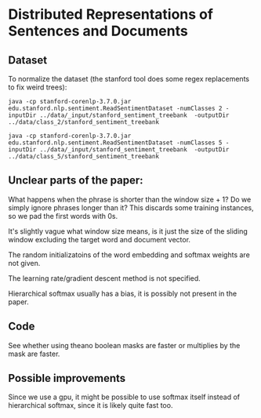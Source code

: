 # Distributed Representations of Sentences and Documents
## Dataset
To normalize the dataset (the stanford tool does some regex replacements to fix weird trees):

    java -cp stanford-corenlp-3.7.0.jar edu.stanford.nlp.sentiment.ReadSentimentDataset -numClasses 2 -inputDir ../data/_input/stanford_sentiment_treebank  -outputDir ../data/class_2/stanford_sentiment_treebank

    java -cp stanford-corenlp-3.7.0.jar edu.stanford.nlp.sentiment.ReadSentimentDataset -numClasses 5 -inputDir ../data/_input/stanford_sentiment_treebank  -outputDir ../data/class_5/stanford_sentiment_treebank

## Unclear parts of the paper:
What happens when the phrase is shorter than the window size + 1? Do we simply ignore phrases longer than it? This discards some training instances, so we pad the first words with 0s.

It's slightly vague what window size means, is it just the size of the sliding window excluding the target word and document vector.

The random initializatoins of the word embedding and softmax weights are not given.

The learning rate/gradient descent method is not specified.

Hierarchical softmax usually has a bias, it is possibly not present in the paper.

## Code
See whether using theano boolean masks are faster or multiplies by the mask are faster.

## Possible improvements
Since we use a gpu, it might be possible to use softmax itself instead of hierarchical softmax, since it is likely quite fast too.

